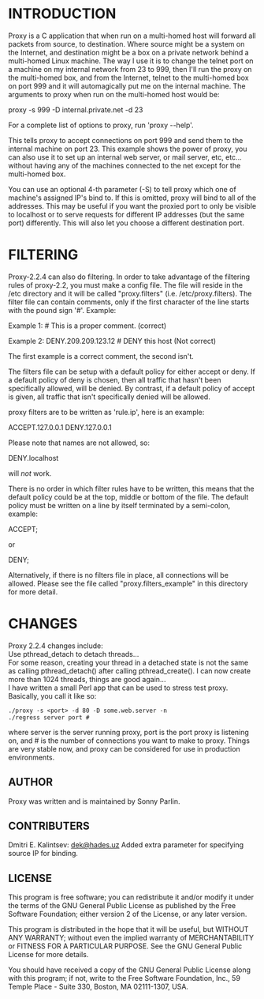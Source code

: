 INTRODUCTION 
==============
Proxy is a C application that when run on a multi-homed host will forward all packets from source, to destination. Where source might be a system on the Internet, and destination might be a box on a private network behind a multi-homed Linux machine. The way I use it is to change the telnet port on a machine on my internal network from 23 to 999, then I'll run the proxy on the multi-homed box, and from the Internet, telnet to the multi-homed box on port 999 and it will automagically put me on the internal machine. The arguments to proxy when run on the multi-homed host would be:

proxy -s 999 -D internal.private.net -d 23

For a complete list of options to proxy, run 'proxy --help'.

This tells proxy to accept connections on port 999 and send them to the internal machine on port 23. This example shows the power of proxy, you can also use it to set up an internal web server, or mail server, etc, etc... without having any of the machines connected to the net except for the multi-homed box.

You can use an optional 4-th parameter (-S) to tell proxy which one of machine's assigned IP's bind to. If this is omitted, proxy will bind to all of the addresses. This may be useful if you want the proxied port to only be visible to localhost or to serve requests for different IP addresses (but the same port) differently. This will also let you choose a different destination port.

FILTERING
====================
Proxy-2.2.4 can also do filtering. In order to take advantage of the
filtering rules of proxy-2.2, you must make a config file. The file will
reside in the /etc directory and it will be called "proxy.filters"
(i.e. /etc/proxy.filters).  The filter file can contain comments, only if
the first character of the line starts with the pound sign '#'. Example:

Example 1:
\# This is a proper comment. (correct)

Example 2:
DENY.209.209.123.12 # DENY this host (Not correct)

The first example is a correct comment, the second isn't. 

The filters file can be setup with a default policy for either accept or deny.  If a default policy of deny is chosen, then all traffic that hasn't been specifically allowed, will be denied. By contrast, if a default policy of accept is given, all traffic that isn't specifically denied will be allowed.

proxy filters are to be written as 'rule.ip', here is an example:

ACCEPT.127.0.0.1
DENY.127.0.0.1

Please note that names are not allowed, so:

DENY.localhost 

will _not_ work.

There is no order in which filter rules have to be written, this means that
the default policy could be at the top, middle or bottom of the file. The
default policy must be written on a line by itself terminated by a
semi-colon, example:

ACCEPT;

or

DENY; 

Alternatively, if there is no filters file in place, all connections will
be allowed. Please see the file called "proxy.filters_example" in this
directory for more detail.

CHANGES
==================
Proxy 2.2.4 changes include:   
Use pthread_detach to detach threads...  
For some reason, creating your thread in a detached state is not the same as calling pthread_detach() after calling pthread_create(). I can now create more than 1024 threads, things are good again...  
I have written a small Perl app that can be used to stress test proxy. Basically, you call it like so:  

	./proxy -s <port> -d 80 -D some.web.server -n
	./regress server port #

where server is the server running proxy, port is the port proxy is listening on, and # is the number of connections you want to make to proxy. Things are very stable now, and proxy can be considered for use in production environments.

AUTHOR
---------
Proxy was written and is maintained by Sonny Parlin.

CONTRIBUTERS
----------
Dmitri E. Kalintsev: dek@hades.uz
Added extra parameter for specifying source IP for binding.

LICENSE 
-------------
This program is free software; you can redistribute it and/or modify it
under the terms of the GNU General Public License as published by the Free
Software Foundation; either version 2 of the License, or any later version.

This program is distributed in the hope that it will be useful, but WITHOUT
ANY WARRANTY; without even the implied warranty of MERCHANTABILITY or
FITNESS FOR A PARTICULAR PURPOSE.  See the GNU General Public License for
more details.

You should have received a copy of the GNU General Public License along
with this program; if not, write to the Free Software Foundation, Inc., 59
Temple Place - Suite 330, Boston, MA 02111-1307, USA.
